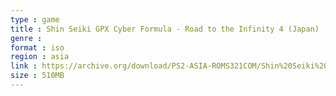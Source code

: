 ```yaml
---
type : game
title : Shin Seiki GPX Cyber Formula - Road to the Infinity 4 (Japan)
genre : 
format : iso
region : asia
link : https://archive.org/download/PS2-ASIA-ROMS321COM/Shin%20Seiki%20GPX%20Cyber%20Formula%20-%20Road%20to%20the%20Infinity%204%20%28Japan%29.7z
size : 510MB
---
```


